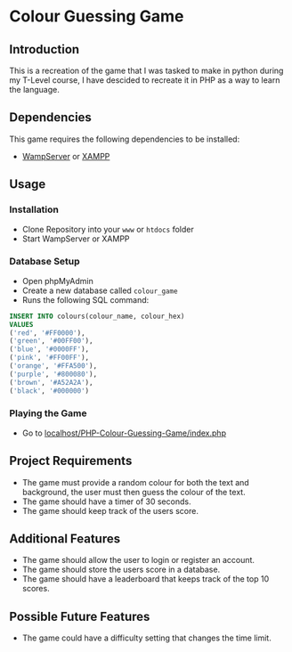 # Colour Guessing Game

## Introduction

This is a recreation of the game that I was tasked to make in python during my T-Level course, I have descided to recreate it in PHP as a way to learn the language.

## Dependencies

This game requires the following dependencies to be installed:

- [WampServer](https://www.wampserver.com/en/) or [XAMPP](https://www.apachefriends.org/index.html)

## Usage

### Installation

- Clone Repository into your `www` or `htdocs` folder
- Start WampServer or XAMPP

### Database Setup

- Open phpMyAdmin
- Create a new database called `colour_game`
- Runs the following SQL command:

```sql
INSERT INTO colours(colour_name, colour_hex) 
VALUES
('red', '#FF0000'),
('green', '#00FF00'),
('blue', '#0000FF'),
('pink', '#FF00FF'),
('orange', '#FFA500'),
('purple', '#800080'),
('brown', '#A52A2A'),
('black', '#000000')
```

### Playing the Game

- Go to [localhost/PHP-Colour-Guessing-Game/index.php](http://localhost/PHP-Colour-Guessing-Game/index.php)

## Project Requirements

- The game must provide a random colour for both the text and background, the user must then guess the colour of the text.
- The game should have a timer of 30 seconds.
- The game should keep track of the users score.

## Additional Features

- The game should allow the user to login or register an account.
- The game should store the users score in a database.
- The game should have a leaderboard that keeps track of the top 10 scores.

## Possible Future Features

- The game could have a difficulty setting that changes the time limit.
